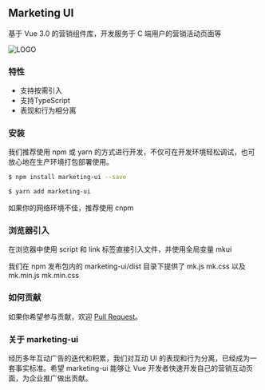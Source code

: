 ## Marketing UI

基于 Vue 3.0 的营销组件库，开发服务于 C 端用户的营销活动页面等

![LOGO](//yun.tuisnake.com/mk-ui/logo.d6ecbd8a.png)

### 特性

- 支持按需引入
- 支持TypeScript
- 表现和行为相分离

### 安装

我们推荐使用 npm 或 yarn 的方式进行开发，不仅可在开发环境轻松调试，也可放心地在生产环境打包部署使用。

```bash
$ npm install marketing-ui --save
```

```bash
$ yarn add marketing-ui
```

如果你的网络环境不佳，推荐使用 cnpm

### 浏览器引入

在浏览器中使用 script 和 link 标签直接引入文件，并使用全局变量 mkui

我们在 npm 发布包内的 marketing-ui/dist 目录下提供了 mk.js mk.css 以及 mk.min.js mk.min.css

### 如何贡献

如果你希望参与贡献，欢迎 [Pull Request](http://gitlab.dui88.com/tuia-frontend/tuia-activity-frontend/market-ui)。

### 关于 marketing-ui

经历多年互动广告的迭代和积累，我们对互动 UI 的表现和行为分离，已经成为一套事实标准。希望 marketing-ui 能够让 Vue 开发者快速开发自己的营销互动页面，为企业推广做出贡献。
